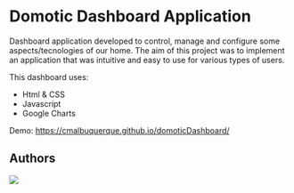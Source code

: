 # Domotic Dashboard Application

Dashboard application developed to control, manage and configure some aspects/tecnologies of our home. The aim of this project was to implement an application that was intuitive and easy to use for various types of users.

This dashboard uses:
- Html & CSS
- Javascript
- Google Charts

Demo: https://cmalbuquerque.github.io/domoticDashboard/

## Authors

<a href="https://github.com/cmalbuquerque/domoticDashboard/graphs/contributors">
  <img src="https://contributors-img.web.app/image?repo=cmalbuquerque/domoticDashboard" />
</a>

